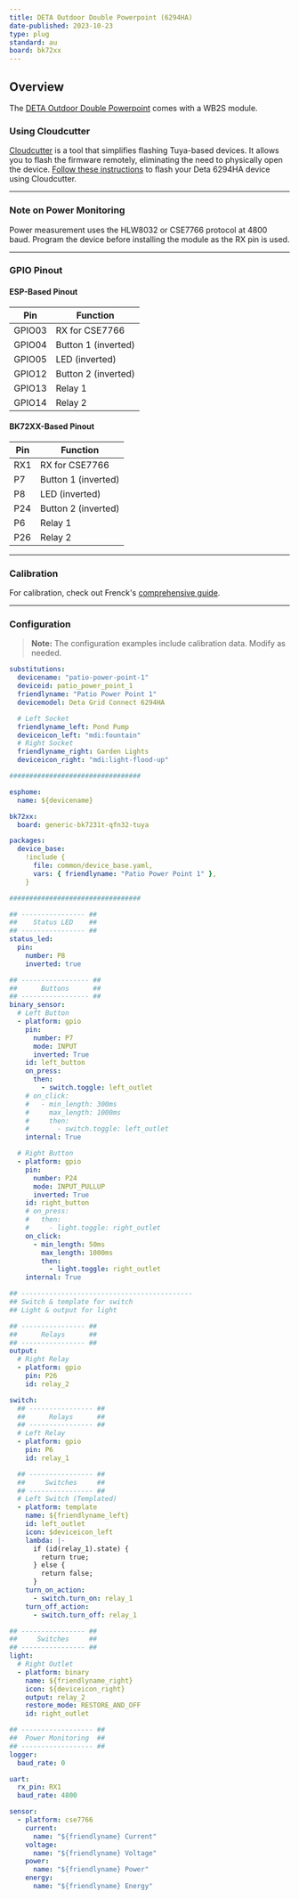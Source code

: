 ```yaml
---
title: DETA Outdoor Double Powerpoint (6294HA)
date-published: 2023-10-23
type: plug
standard: au
board: bk72xx
---
```


## Overview

The [DETA Outdoor Double Powerpoint](https://www.bunnings.com.au/deta-grid-connect-smart-outdoor-double-powerpoint_p0172781) comes with a WB2S module.

### Using Cloudcutter

[Cloudcutter](https://github.com/tuya-cloudcutter/tuya-cloudcutter) is a tool that simplifies flashing Tuya-based devices. It allows you to flash the firmware remotely, eliminating the need to physically open the device. [Follow these instructions](https://github.com/tuya-cloudcutter/tuya-cloudcutter) to flash your Deta 6294HA device using Cloudcutter.

---

### Note on Power Monitoring

Power measurement uses the HLW8032 or CSE7766 protocol at 4800 baud. Program the device before installing the module as the RX pin is used.

---

### GPIO Pinout

#### ESP-Based Pinout

| Pin    | Function            |
| ------ | ------------------- |
| GPIO03 | RX for CSE7766      |
| GPIO04 | Button 1 (inverted) |
| GPIO05 | LED (inverted)      |
| GPIO12 | Button 2 (inverted) |
| GPIO13 | Relay 1             |
| GPIO14 | Relay 2             |

#### BK72XX-Based Pinout

| Pin | Function            |
| --- | ------------------- |
| RX1 | RX for CSE7766      |
| P7  | Button 1 (inverted) |
| P8  | LED (inverted)      |
| P24 | Button 2 (inverted) |
| P6  | Relay 1             |
| P26 | Relay 2             |

---

### Calibration

For calibration, check out Frenck's [comprehensive guide](https://frenck.dev/calibrating-an-esphome-flashed-power-plug/#7-applying-corrections-to-the-firmware).

---

### Configuration

> **Note:** The configuration examples include calibration data. Modify as needed.

```yaml
substitutions:
  devicename: "patio-power-point-1"
  deviceid: patio_power_point_1
  friendlyname: "Patio Power Point 1"
  devicemodel: Deta Grid Connect 6294HA

  # Left Socket
  friendlyname_left: Pond Pump
  deviceicon_left: "mdi:fountain"
  # Right Socket
  friendlyname_right: Garden Lights
  deviceicon_right: "mdi:light-flood-up"

#################################

esphome:
  name: ${devicename}

bk72xx:
  board: generic-bk7231t-qfn32-tuya

packages:
  device_base:
    !include {
      file: common/device_base.yaml,
      vars: { friendlyname: "Patio Power Point 1" },
    }

#################################

## ---------------- ##
##    Status LED    ##
## ---------------- ##
status_led:
  pin:
    number: P8
    inverted: true

## ----------------- ##
##      Buttons      ##
## ----------------- ##
binary_sensor:
  # Left Button
  - platform: gpio
    pin:
      number: P7
      mode: INPUT
      inverted: True
    id: left_button
    on_press:
      then:
        - switch.toggle: left_outlet
    # on_click:
    #   - min_length: 300ms
    #     max_length: 1000ms
    #     then:
    #       - switch.toggle: left_outlet
    internal: True

  # Right Button
  - platform: gpio
    pin:
      number: P24
      mode: INPUT_PULLUP
      inverted: True
    id: right_button
    # on_press:
    #   then:
    #     - light.toggle: right_outlet
    on_click:
      - min_length: 50ms
        max_length: 1000ms
        then:
          - light.toggle: right_outlet
    internal: True

## -------------------------------------------
## Switch & template for switch
## Light & output for light

## ---------------- ##
##      Relays      ##
## ---------------- ##
output:
  # Right Relay
  - platform: gpio
    pin: P26
    id: relay_2

switch:
  ## ---------------- ##
  ##      Relays      ##
  ## ---------------- ##
  # Left Relay
  - platform: gpio
    pin: P6
    id: relay_1

  ## ---------------- ##
  ##     Switches     ##
  ## ---------------- ##
  # Left Switch (Templated)
  - platform: template
    name: ${friendlyname_left}
    id: left_outlet
    icon: $deviceicon_left
    lambda: |-
      if (id(relay_1).state) {
        return true;
      } else {
        return false;
      }
    turn_on_action:
      - switch.turn_on: relay_1
    turn_off_action:
      - switch.turn_off: relay_1

## ---------------- ##
##     Switches     ##
## ---------------- ##
light:
  # Right Outlet
  - platform: binary
    name: ${friendlyname_right}
    icon: ${deviceicon_right}
    output: relay_2
    restore_mode: RESTORE_AND_OFF
    id: right_outlet

## ------------------ ##
##  Power Monitoring  ##
## ------------------ ##
logger:
  baud_rate: 0

uart:
  rx_pin: RX1
  baud_rate: 4800

sensor:
  - platform: cse7766
    current:
      name: "${friendlyname} Current"
    voltage:
      name: "${friendlyname} Voltage"
    power:
      name: "${friendlyname} Power"
    energy:
      name: "${friendlyname} Energy"
```
